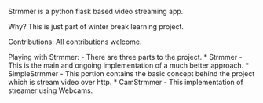 Strmmer is a python flask based video streaming app.

Why?
 This is just part of winter break learning project.

Contributions: All contributions welcome.

Playing with Strmmer:
	- There are three parts to the project.
	* Strmmer
		- This is the main and ongoing implementation of a much better approach.
	* SimpleStrmmer
		- This portion contains the basic concept behind the project which is stream video over http.
	* CamStrmmer
		- This implementation of streamer using Webcams.